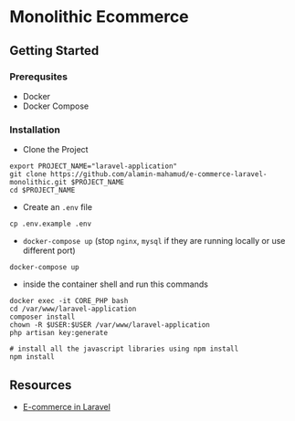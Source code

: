 # Monolithic Ecommerce

## Getting Started

### Prerequsites

- Docker
- Docker Compose

### Installation

- Clone the Project

```shell
export PROJECT_NAME="laravel-application"
git clone https://github.com/alamin-mahamud/e-commerce-laravel-monolithic.git $PROJECT_NAME
cd $PROJECT_NAME
```

- Create an `.env` file

```shell
cp .env.example .env
```

- `docker-compose up` (stop `nginx`, `mysql` if they are running locally or use different port)

```shell
docker-compose up
```

- inside the container shell and run this commands

```shell
docker exec -it CORE_PHP bash
cd /var/www/laravel-application
composer install
chown -R $USER:$USER /var/www/laravel-application
php artisan key:generate

# install all the javascript libraries using npm install
npm install
```

## Resources

- [E-commerce in Laravel](https://blog.pusher.com/ecommerce-laravel-vue-part-2/)